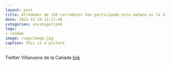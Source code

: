 ```yaml
---
layout: post
title: Alrededor de 150 corredores han participado esta mañana en la IX Carrera de Navidad Solidaria de VillanuevaDeLaCañada. ¡Gracias...
date: 2022-12-19 11:17:48
categories: uncategorized
tags:
- random
image: /img/image.jpg
caption: This is a picture
---
```

Twitter Villanueva de la Cañada [link](https://twitter.com/AytoVDLCanada/status/1604495032060346369)
